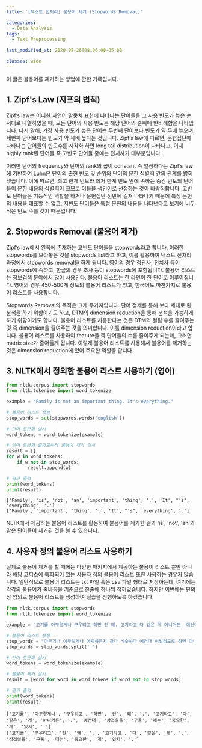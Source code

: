 ```yaml
---
title: '[텍스트 전처리] 불용어 제거 (Stopwords Removal)'

categories:
  - Data Analysis
tags:
  - Text Preprocessing

last_modified_at: 2020-08-26T08:06:00-05:00

classes: wide
---
```


이 글은 불용어를 제거하는 방법에 관한 기록입니다.

## 1. Zipf's Law (지프의 법칙)

Zipf’s law는 어떠한 자연어 말뭉치 표현에 나타나는 단어들을 그 사용 빈도가 높은 순서대로 나열하였을 때, 모든 단어의 사용 빈도는 해당 단어의 순위에 반비례함을 나타냅니다. 다시 말해, 가장 사용 빈도가 높은 단어는 두번째 단어보다 빈도가 약 두배 높으며, 세번째 단어보다는 빈도가 약 세배 높다는 것입니다. Zipf’s law에 따르면, 문헌집단에 나타나는 단어들의 빈도수를 시각화 하면 long tail distribution이 나타나고, 이때 highly rank된 단어들 즉 고빈도 단어들 중에는 전치사가 대부분입니다.

이러한 단어의 frequency와 단어의 rank의 곱이 constant 즉 일정하다는 Zipf’s law에 기반하여 Luhn은 단어의 출현 빈도 및 순위와 단어의 문헌 식별력 간의 관계를 밝혀냈습니다. 이에 따르면, 최고 한계 빈도와 최저 한계 빈도 안에 속하는 중간 빈도의 단어들이 문헌 내용의 식별력이 크므로 이들을 색인어로 선정하는 것이 바람직합니다. 고빈도 단어들은 기능적인 역할을 하거나 문헌집단 전반에 걸쳐 나타나기 때문에 특정 문헌의 내용을 대표할 수 없고, 저빈도 단어들은 특정 문헌의 내용을 나타낸다고 보기에 너무 적은 빈도 수를 갖기 때문입니다.
 
## 2. Stopwords Removal (불용어 제거)

Zipf’s law에서 왼쪽에 존재하는 고빈도 단어들을 stopwords라고 합니다. 이러한 stopwords를 모아놓은 것을 stopwords list라고 하고, 이를 활용하여 텍스트 전처리 과정에서 stopwords removal을 하게 됩니다. 영어의 경우 정관사, 전치사 등이 stopwords에 속하고, 한글의 경우 조사 등이 stopwords에 포함됩니다. 불용어 리스트는 정보검색 분야에서 많이 사용된다. 불용어 리스트는 한 라인이 한 단어로 이루어집니다. 영어의 경우 450-500개 정도의 불용어 리스트가 있고, 한국어도 마찬가지로 불용어 리스트를 사용합니다.
 
Stopwords Removal의 목적은 크게 두가지입니다. 단어 정제를 통해 보다 제대로 된 분석을 하기 위함이기도 하고, DTM의 dimension reduction을 통해 분석을 가능하게 하기 위함이기도 합니다. 불용어 리스트를 사용한다는 것은 DTM의 컬럼 수를 줄여주는 것 즉 dimension을 줄여주는 것을 의미합니다. 이를 dimension reduction이라고 합니다. 불용어 리스트를 사용하여 feature들 즉 단어들의 수를 줄여주게 되는데, 그러면 matrix size가 줄어들게 됩니다. 이렇게 불용어 리스트를 사용해서 불용어를 제거하는 것은 dimension reduction에 있어 주요한 역할을 합니다.

## 3. NLTK에서 정의한 불용어 리스트 사용하기 (영어)

```python
from nltk.corpus import stopwords
from nltk.tokenize import word_tokenize

example = "Family is not an important thing. It's everything."

# 불용어 리스트 생성
stop_words = set(stopwords.words('english')) 

# 단어 토큰화 실시
word_tokens = word_tokenize(example)

# 단어 토큰화 결과로부터 불용어 제거 실시
result = []
for w in word_tokens: 
    if w not in stop_words: 
        result.append(w) 

# 결과 출력
print(word_tokens) 
print(result) 
```

    ['Family', 'is', 'not', 'an', 'important', 'thing', '.', 'It', "'s", 'everything', '.']
    ['Family', 'important', 'thing', '.', 'It', "'s", 'everything', '.']

NLTK에서 제공하는 불용어 리스트를 활용하여 불용어를 제거한 결과 'is', 'not', 'an'과 같은 단어들이 제거된 것을 볼 수 있습니다.

## 4. 사용자 정의 불용어 리스트 사용하기

실제로 불용어 제거를 할 때에는 다양한 패키지에서 제공하는 불용어 리스트 뿐만 아니라 해당 코퍼스에 특화되어 있는 사용자 정의 불용어 리스트 또한 사용하는 경우가 많습니다. 일반적으로 불용어 리스트는 txt 파일 혹은 csv 파일 형태로 저장하는데, 여기에는 각각의 불용어가 줄바꿈을 기준으로 한줄에 하나씩 적혀있습니다. 하지만 이번에는 편의상 임의로 불용어 리스트를 생성하여 실습을 진행하도록 하겠습니다.

```python
from nltk.corpus import stopwords 
from nltk.tokenize import word_tokenize

example = "고기를 아무렇게나 구우려고 하면 안 돼. 고기라고 다 같은 게 아니거든. 예컨대 삼겹살을 구울 때는 중요한 게 있지."

# 불용어 리스트 생성
stop_words = "아무거나 아무렇게나 어찌하든지 같다 비슷하다 예컨대 이럴정도로 하면 아니거든"
stop_words = stop_words.split(' ')

# 단어 토큰화 실시
word_tokens = word_tokenize(example)

# 불용어 제거 실시
result = [word for word in word_tokens if word not in stop_words]

# 결과 출력
print(word_tokens) 
print(result)
```

    ['고기를', '아무렇게나', '구우려고', '하면', '안', '돼', '.', '고기라고', '다', '같은', '게', '아니거든', '.', '예컨대', '삼겹살을', '구울', '때는', '중요한', '게', '있지', '.']
    ['고기를', '구우려고', '안', '돼', '.', '고기라고', '다', '같은', '게', '.', '삼겹살을', '구울', '때는', '중요한', '게', '있지', '.']

